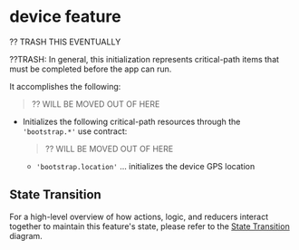 # device feature

?? TRASH THIS EVENTUALLY

??TRASH: In general, this initialization represents critical-path items that
must be completed before the app can run.

It accomplishes the following:

 > ?? WILL BE MOVED OUT OF HERE
 - Initializes the following critical-path resources through the
   `'bootstrap.*'` use contract:

   > ?? WILL BE MOVED OUT OF HERE
   - `'bootstrap.location'` ... initializes the device GPS location


## State Transition

For a high-level overview of how actions, logic, and reducers interact
together to maintain this feature's state, please refer to the [State
Transition](docs/StateTransition.txt) diagram.
